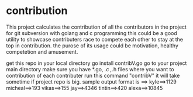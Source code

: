 # contribution
This project calculates the contribution of all the contributors in the project for git subversion with golang and c programming
this could be a good utility to showcase contributers race to compete each other to stay at the top in contribution.
the purose of its usage could be motivation, healthy competetion and amusement.

get this repo in your local directory
go install contribV.go
go to your project main directory
make sure you have *.go, *.c ,*.h files where you want to contribution of each contributer
run this command "contribV"
it will take sometime if project repo is big.
sample output format is <name>==><number of line contributed>
 kyle==>1129
 micheal==>193
 vikas==>155
 jay==>4346
 tintin==>420
 alexa==>10845
 
 


